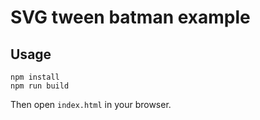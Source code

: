# SVG tween batman example

## Usage

```
npm install
npm run build
```

Then open `index.html` in your browser.
